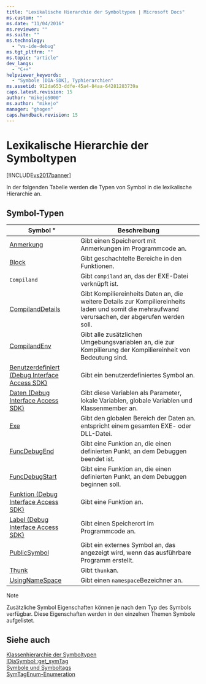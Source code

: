 ```yaml
---
title: "Lexikalische Hierarchie der Symboltypen | Microsoft Docs"
ms.custom: ""
ms.date: "11/04/2016"
ms.reviewer: ""
ms.suite: ""
ms.technology: 
  - "vs-ide-debug"
ms.tgt_pltfrm: ""
ms.topic: "article"
dev_langs: 
  - "C++"
helpviewer_keywords: 
  - "Symbole [DIA-SDK], Typhierarchien"
ms.assetid: 912da653-ddfe-45a4-84aa-64281283739a
caps.latest.revision: 15
author: "mikejo5000"
ms.author: "mikejo"
manager: "ghogen"
caps.handback.revision: 15
---
```

# Lexikalische Hierarchie der Symboltypen
[!INCLUDE[vs2017banner](../../code-quality/includes/vs2017banner.md)]

In der folgenden Tabelle werden die Typen von Symbol in die lexikalische Hierarchie an.  
  
## Symbol\-Typen  
  
|Symbol "|Beschreibung|  
|--------------|------------------|  
|[Anmerkung](../../debugger/debug-interface-access/annotation.md)|Gibt einen Speicherort mit Anmerkungen im Programmcode an.|  
|[Block](../../debugger/debug-interface-access/block.md)|Gibt geschachtelte Bereiche in den Funktionen.|  
|`Compiland`|Gibt `compiland` an, das der EXE\-Datei verknüpft ist.|  
|[CompilandDetails](../../debugger/debug-interface-access/compilanddetails.md)|Gibt Kompiliereinheits Daten an, die weitere Details zur Kompiliereinheits laden und somit die mehraufwand verursachen, der abgerufen werden soll.|  
|[CompilandEnv](../../debugger/debug-interface-access/compilandenv.md)|Gibt alle zusätzlichen Umgebungsvariablen an, die zur Kompilierung der Kompiliereinheit von Bedeutung sind.|  
|[Benutzerdefiniert \(Debug Interface Access SDK\)](../../debugger/debug-interface-access/custom-debug-interface-access-sdk.md)|Gibt ein benutzerdefiniertes Symbol an.|  
|[Daten \(Debug Interface Access SDK\)](../../debugger/debug-interface-access/data-debug-interface-access-sdk.md)|Gibt diese Variablen als Parameter, lokale Variablen, globale Variablen und Klassenmember an.|  
|[Exe](../../debugger/debug-interface-access/exe.md)|Gibt den globalen Bereich der Daten an. entspricht einem gesamten EXE\- oder DLL\-Datei.|  
|[FuncDebugEnd](../../debugger/debug-interface-access/funcdebugend.md)|Gibt eine Funktion an, die einen definierten Punkt, an dem Debuggen beendet ist.|  
|[FuncDebugStart](../../debugger/debug-interface-access/funcdebugstart.md)|Gibt eine Funktion an, die einen definierten Punkt, an dem Debuggen beginnen soll.|  
|[Funktion \(Debug Interface Access SDK\)](../../debugger/debug-interface-access/function-debug-interface-access-sdk.md)|Gibt eine Funktion an.|  
|[Label \(Debug Interface Access SDK\)](../../debugger/debug-interface-access/label-debug-interface-access-sdk.md)|Gibt einen Speicherort im Programmcode an.|  
|[PublicSymbol](../../debugger/debug-interface-access/publicsymbol.md)|Gibt ein externes Symbol an, das angezeigt wird, wenn das ausführbare Programm erstellt.|  
|[Thunk](../../debugger/debug-interface-access/thunk.md)|Gibt `thunk`an.|  
|[UsingNameSpace](../../debugger/debug-interface-access/usingnamespace.md)|Gibt einen `namespace`Bezeichner an.|  
  
> [!NOTE]
>  Zusätzliche Symbol Eigenschaften können je nach dem Typ des Symbols verfügbar.  Diese Eigenschaften werden in den einzelnen Themen Symbole aufgelistet.  
  
## Siehe auch  
 [Klassenhierarchie der Symboltypen](../../debugger/debug-interface-access/class-hierarchy-of-symbol-types.md)   
 [IDiaSymbol::get\_symTag](../../debugger/debug-interface-access/idiasymbol-get-symtag.md)   
 [Symbole und Symboltags](../../debugger/debug-interface-access/symbols-and-symbol-tags.md)   
 [SymTagEnum\-Enumeration](../../debugger/debug-interface-access/symtagenum.md)